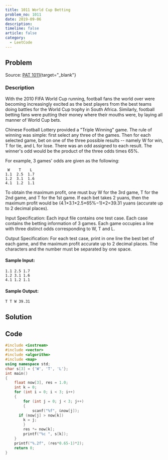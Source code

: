 ```yaml
---
title: 1011 World Cup Betting
problem_no: 1011
date: 2019-09-06
description: 
timeline: false
article: false
category:
  - LeetCode
---
```


<!--more-->

## Problem

Source: [PAT 1011](https://pintia.cn/problem-sets/994805342720868352/exam/problems/994805504927186944){target="_blank"}

### Description

With the 2010 FIFA World Cup running, football fans the world over were becoming increasingly excited as the best
players from the best teams doing battles for the World Cup trophy in South Africa. Similarly, football betting fans
were putting their money where their mouths were, by laying all manner of World Cup bets.

Chinese Football Lottery provided a "Triple Winning" game. The rule of winning was simple: first select any three of the
games. Then for each selected game, bet on one of the three possible results -- namely W for win, T for tie, and L for
lose. There was an odd assigned to each result. The winner's odd would be the product of the three odds times 65%.

For example, 3 games' odds are given as the following:

```
 W    T    L
1.1  2.5  1.7
1.2  3.1  1.6
4.1  1.2  1.1
```

To obtain the maximum profit, one must buy W for the 3rd game, T for the 2nd game, and T for the 1st game. If each bet
takes 2 yuans, then the maximum profit would be (4.1×3.1×2.5×65%−1)×2=39.31 yuans (accurate up to 2 decimal places).

Input Specification:
Each input file contains one test case. Each case contains the betting information of 3 games. Each game occupies a line
with three distinct odds corresponding to W, T and L.

Output Specification:
For each test case, print in one line the best bet of each game, and the maximum profit accurate up to 2 decimal places.
The characters and the number must be separated by one space.

#### Sample Input:

```
1.1 2.5 1.7
1.2 3.1 1.6
4.1 1.2 1.1
```

#### Sample Output:

```
T T W 39.31
```

## Solution

## Code




```cpp
#include <iostream>
#include <vector>
#include <algorithm>
#include <map>
using namespace std;
char s[3] = {'W', 'T', 'L'};
int main()
{
    float now[3], res = 1.0;
    int k = 0;
    for (int i = 0; i < 3; i++)
    {
        for (int j = 0; j < 3; j++)
        {
            scanf("%f", &now[j]);
      if (now[j] > now[k])
        k = j;
        }
        res *= now[k];
        printf("%c ", s[k]);
    }
    printf("%.2f", (res*0.65-1)*2);
    return 0;
}
```
